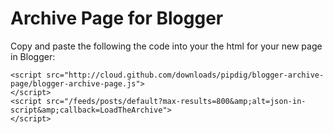 # Archive Page for Blogger

Copy and paste the following the code into your the html for your new page in Blogger:

    <script src="http://cloud.github.com/downloads/pipdig/blogger-archive-page/blogger-archive-page.js">
    </script>
    <script src="/feeds/posts/default?max-results=800&amp;alt=json-in-script&amp;callback=LoadTheArchive">
    </script>

